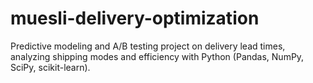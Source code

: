 # muesli-delivery-optimization
Predictive modeling and A/B testing project on delivery lead times, analyzing shipping modes and efficiency with Python (Pandas, NumPy, SciPy, scikit-learn).
